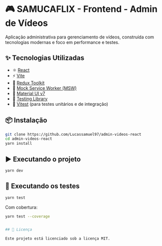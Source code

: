 # 🎮 SAMUCAFLIX - Frontend - Admin de Vídeos

Aplicação administrativa para gerenciamento de vídeos, construída com tecnologias modernas e foco em performance e testes.

## ✨ Tecnologias Utilizadas

- ⚛️ [React](https://reactjs.org/)
- ⚡ [Vite](https://vitejs.dev/)
- 🔧 [Redux Toolkit](https://redux-toolkit.js.org/)
- 🧱 [Mock Service Worker (MSW)](https://mswjs.io/)
- 🎨 [Material UI v7](https://mui.com/)
- 🧪 [Testing Library](https://testing-library.com/)
- 🧪 [Vitest](https://vitest.dev/) (para testes unitários e de integração)

## 📦 Instalação

```bash
git clone https://github.com/Lucassamuel97/admin-videos-react
cd admin-videos-react
yarn install
```

## ▶️ Executando o projeto

```bash
yarn dev
```

## 🧪 Executando os testes

```bash
yarn test
```

Com cobertura:

```bash
yarn test --coverage 


## 📄 Licença

Este projeto está licenciado sob a licença MIT.

